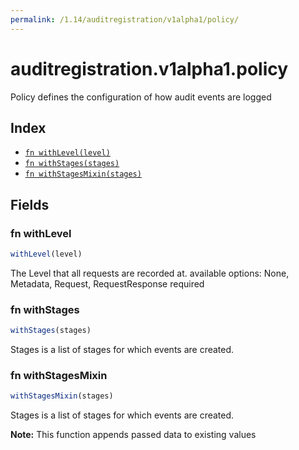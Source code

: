 ```yaml
---
permalink: /1.14/auditregistration/v1alpha1/policy/
---
```


# auditregistration.v1alpha1.policy

Policy defines the configuration of how audit events are logged

## Index

* [`fn withLevel(level)`](#fn-withlevel)
* [`fn withStages(stages)`](#fn-withstages)
* [`fn withStagesMixin(stages)`](#fn-withstagesmixin)

## Fields

### fn withLevel

```ts
withLevel(level)
```

The Level that all requests are recorded at. available options: None, Metadata, Request, RequestResponse required

### fn withStages

```ts
withStages(stages)
```

Stages is a list of stages for which events are created.

### fn withStagesMixin

```ts
withStagesMixin(stages)
```

Stages is a list of stages for which events are created.

**Note:** This function appends passed data to existing values